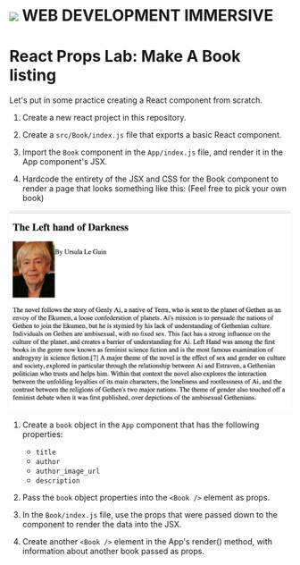# ![](https://ga-dash.s3.amazonaws.com/production/assets/logo-9f88ae6c9c3871690e33280fcf557f33.png)  WEB DEVELOPMENT IMMERSIVE

# React Props Lab: Make A Book listing

Let's put in some practice creating a React component from scratch.

1.  Create a new react project in this repository.

1.  Create a `src/Book/index.js` file that exports a basic React component.

1.  Import the `Book` component in the `App/index.js` file, and render it in the App component's JSX.

1.  Hardcode the entirety of the JSX and CSS for the Book component to render a page that looks something like this: (Feel free to pick your own book)

![Solution for Project](mock-up.png)

1.  Create a `book` object in the `App` component that has the following properties:

    *   `title`
    *   `author`
    *   `author_image_url`
    *   `description`

1.  Pass the `book` object properties into the `<Book />` element as props.
1.  In the `Book/index.js` file, use the props that were passed down to the component
    to render the data into the JSX.

1.  Create another `<Book />` element in the App's render() method, with information about another book passed as props.

